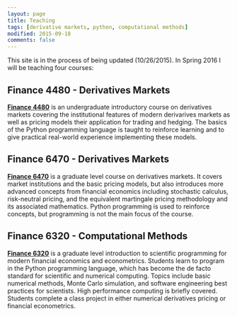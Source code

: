 ```yaml
---
layout: page
title: Teaching
tags: [derivative markets, python, computational methods]
modified: 2015-09-18
comments: false 
---
```


This site is in the process of being updated (10/26/2015). In Spring 2016 I will be teaching four courses:

## Finance 4480 - Derivatives Markets

**[Finance 4480](/teaching/FIN4480)** is an undergraduate introductory course on derivatives markets covering the institutional features of
modern derivarives markets as well as pricing models their application for trading and hedging. The basics of the Python
programming language is taught to reinforce learning and to give practical real-world experience implementing these
models. 

## Finance 6470 - Derivatives Markets

**[Finance 6470](/teaching/FIN6470)** is a graduate level course on derivatives markets. It covers market institutions and the basic pricing models, but also introduces more advanced concepts from financial economics including stochastic calculus, risk-neutral pricing, and the equivalent martingale pricing methodology and its associated mathematics. Python programming is used to reinforce concepts, but programming is not the main focus of the course.

## Finance 6320 - Computational Methods

**[Finance 6320](/teaching/FIN6320)** is a graduate level introduction to scientific programming for modern financial economics and econometrics. Students learn to program in the Python programming language, which has become the de facto standard for scientific and numerical computing. Topics include basic numerical methods, Monte Carlo simulation, and software engineering best practices for scientists. High performance computing is  briefly covered. Students complete a class project in either numerical derivatives pricing or financial econometrics. 


